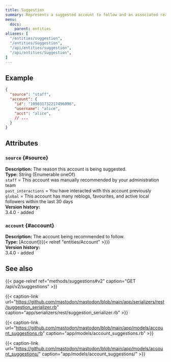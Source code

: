 ```yaml
---
title: Suggestion
summary: Represents a suggested account to follow and an associated reason for the suggestion.
menu:
  docs:
    parent: entities
aliases: [
  "/entities/suggestion",
  "/entities/Suggestion",
  "/api/entities/suggestion",
  "/api/entities/Suggestion",
]
---
```


## Example

```json
{
  "source": "staff",
  "account": {
    "id": "109031732217496096",
    "username": "alice",
    "acct": "alice",
    // ...
  }
}
```

## Attributes

### `source` {#source}

**Description:** The reason this account is being suggested.\
**Type:** String (Enumerable oneOf)\
`staff` = This account was manually recommended by your administration team\
`past_interactions` = You have interacted with this account previously\
`global` = This account has many reblogs, favourites, and active local followers within the last 30 days\
**Version history:**\
3.4.0 - added

### `account` {#account}

**Description:** The account being recommended to follow.\
**Type:** [Account]({{< relref "entities/Account" >}})\
**Version history:**\
3.4.0 - added

## See also

{{< page-relref ref="methods/suggestions#v2" caption="GET /api/v2/suggestions" >}}

{{< caption-link url="https://github.com/mastodon/mastodon/blob/main/app/serializers/rest/suggestion_serializer.rb" caption="app/serializers/rest/suggestion_serializer.rb" >}}

{{< caption-link url="https://github.com/mastodon/mastodon/blob/main/app/models/account_suggestions.rb" caption="app/models/account_suggestions.rb" >}}

{{< caption-link url="https://github.com/mastodon/mastodon/blob/main/app/models/account_suggestions/" caption="app/models/account_suggestions/" >}}

